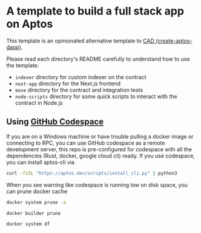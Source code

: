 # A template to build a full stack app on Aptos

This template is an opinionated alternative template to [CAD (create-aptos-dapp)](https://aptos.dev/en/build/create-aptos-dapp).

Please read each directory's README carefully to understand how to use the template.

- `indexer` directory for custom indexer on the contract
- `next-app` directory for the Next.js frontend
- `move` directory for the contract and integration tests
- `node-scripts` directory for some quick scripts to interact with the contract in Node.js

## Using [GitHub Codespace](https://github.com/features/codespaces)

If you are on a Windows machine or have trouble pulling a docker image or connecting to RPC, you can use GitHub codespace as a remote development server, this repo is pre-configured for codespace with all the dependencies (Rust, docker, google cloud cli) ready. If you use codespace, you can install aptos-cli via 

```sh
curl -fsSL "https://aptos.dev/scripts/install_cli.py" | python3
```

When you see warning like codespace is running low on disk space, you can prune docker cache 

```sh
docker system prune -a

docker builder prune

docker system df
```

